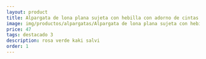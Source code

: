 ```yaml
---
layout: product
title: Alpargata de lona plana sujeta con hebilla con adorno de cintas 
image: img/productos/alpargatas/Alpargata de lona plana sujeta con hebilla con adorno de cintas =47 =destacado 3=rosa verde kaki salvi.webp
price: 47 
tags: destacado 3
description: rosa verde kaki salvi
order: 1
---
```

